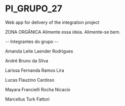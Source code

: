 # PI_GRUPO_27
Web app for delivery of the integration project

ZONA ORGÂNICA
Alimente essa ideia. Alimente-se bem.

-- Integrantes do grupo --

Amanda Leite Laender Rodrigues

André Bruno da Silva

Larissa Fernanda Ramos Lira

Lucas Flauzino Cardoso

Mayara Francielli Rocha Nicacio

Marcellus Turk Fattori 
